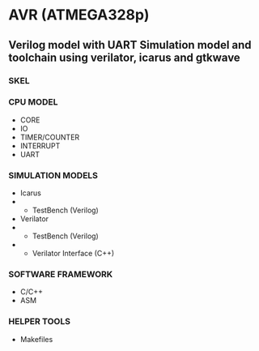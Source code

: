 # AVR (ATMEGA328p) 
## Verilog model with UART Simulation model and toolchain using verilator, icarus and gtkwave

### SKEL

### CPU MODEL
- CORE
- IO
- TIMER/COUNTER
- INTERRUPT
- UART
### SIMULATION MODELS
- Icarus
- - TestBench (Verilog)
- Verilator
- - TestBench (Verilog)
- - Verilator Interface (C++)
### SOFTWARE FRAMEWORK
- C/C++
- ASM

### HELPER TOOLS
- Makefiles
